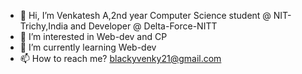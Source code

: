 - 👋 Hi, I’m Venkatesh A,2nd year Computer Science student @ NIT-Trichy,India and Developer @ Delta-Force-NITT
- 👀 I’m interested in Web-dev and CP
- 🌱 I’m currently learning Web-dev
- 📫 How to reach me? blackyvenky21@gmail.com
